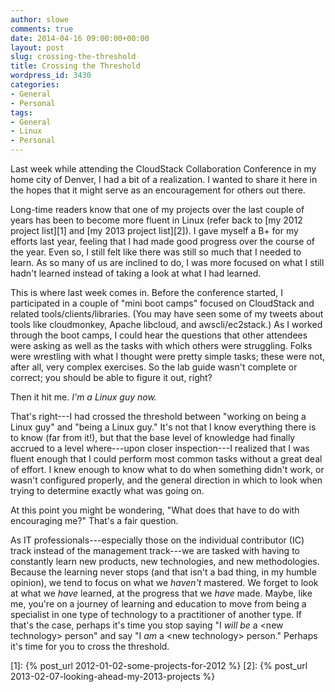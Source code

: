 ```yaml
---
author: slowe
comments: true
date: 2014-04-16 09:00:00+00:00
layout: post
slug: crossing-the-threshold
title: Crossing the Threshold
wordpress_id: 3430
categories:
- General
- Personal
tags:
- General
- Linux
- Personal
---
```


Last week while attending the CloudStack Collaboration Conference in my home city of Denver, I had a bit of a realization. I wanted to share it here in the hopes that it might serve as an encouragement for others out there.

Long-time readers know that one of my projects over the last couple of years has been to become more fluent in Linux (refer back to [my 2012 project list][1] and [my 2013 project list][2]). I gave myself a B+ for my efforts last year, feeling that I had made good progress over the course of the year. Even so, I still felt like there was still so much that I needed to learn. As so many of us are inclined to do, I was more focused on what I still hadn't learned instead of taking a look at what I had learned.

This is where last week comes in. Before the conference started, I participated in a couple of "mini boot camps" focused on CloudStack and related tools/clients/libraries. (You may have seen some of my tweets about tools like cloudmonkey, Apache libcloud, and awscli/ec2stack.) As I worked through the boot camps, I could hear the questions that other attendees were asking as well as the tasks with which others were struggling. Folks were wrestling with what I thought were pretty simple tasks; these were not, after all, very complex exercises. So the lab guide wasn't complete or correct; you should be able to figure it out, right?

Then it hit me. _I'm a Linux guy now._

That's right---I had crossed the threshold between "working on being a Linux guy" and "being a Linux guy." It's not that I know everything there is to know (far from it!), but that the base level of knowledge had finally accrued to a level where---upon closer inspection---I realized that I was fluent enough that I could perform most common tasks without a great deal of effort. I knew enough to know what to do when something didn't work, or wasn't configured properly, and the general direction in which to look when trying to determine exactly what was going on.

At this point you might be wondering, "What does that have to do with encouraging me?" That's a fair question.

As IT professionals---especially those on the individual contributor (IC) track instead of the management track---we are tasked with having to constantly learn new products, new technologies, and new methodologies. Because the learning never stops (and that isn't a bad thing, in my humble opinion), we tend to focus on what we _haven't_ mastered. We forget to look at what we _have_ learned, at the progress that we _have_ made. Maybe, like me, you're on a journey of learning and education to move from being a specialist in one type of technology to a practitioner of another type. If that's the case, perhaps it's time you stop saying "I _will be_ a &lt;new technology&gt; person" and say "I _am_ a &lt;new technology&gt; person." Perhaps it's time for you to cross the threshold.

[1]: {% post_url 2012-01-02-some-projects-for-2012 %}
[2]: {% post_url 2013-02-07-looking-ahead-my-2013-projects %}
